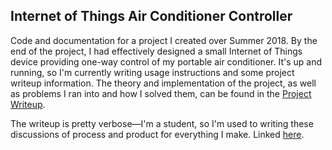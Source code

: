 ## Internet of Things Air Conditioner Controller
Code and documentation for a project I created over Summer 2018. By the end of the project, I had effectively designed a small Internet of Things device providing one-way control of my portable air conditioner. It's up and running, so I'm currently writing usage instructions and some project writeup information. The theory and implementation of the project, as well as problems I ran into and how I solved them, can be found in the [Project Writeup](https://github.com/mattgardner96/AC_Project/blob/master/Project%20Writeup.md).

The writeup is pretty verbose—I'm a student, so I'm used to writing these discussions of process and product for everything I make. Linked [here](https://github.com/mattgardner96/AC_Project/blob/master/Project%20Writeup.md).
